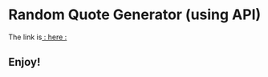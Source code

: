 # Random Quote Generator (using API)

The link is[ : here :](https://alina-de.github.io/Random_Quote/)

## Enjoy!